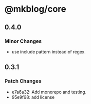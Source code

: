 # @mkblog/core

## 0.4.0

### Minor Changes

- use include pattern instead of regex.

## 0.3.1

### Patch Changes

- e7a6a32: Add monorepo and testing.
- 95e9f68: add license
